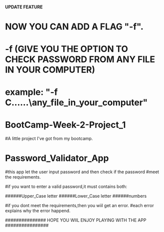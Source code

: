 

#### UPDATE FEATURE ####
# NOW YOU CAN ADD A FLAG "-f".
# -f (GIVE YOU THE OPTION TO CHECK PASSWORD FROM ANY FILE IN YOUR COMPUTER)
# example: "-f C\..\..\..\any_file_in_your_computer"

# BootCamp-Week-2-Project_1

#A little project I've got from my bootcamp.

# Password_Validator_App #


#this app let the user input password and then check if the password
#meet the requirements.

#if you want to enter a valid password,it must contains both:

######Upper_Case letter
######Lower_Case letter
######numbers

#if you dont meet the requirements,then you wiil get an error.
#each error explains why the error happend.

############### HOPE YOU WIIL ENJOY PLAYING WITH THE APP ################
